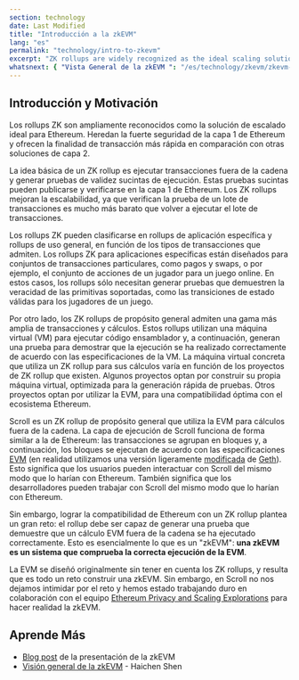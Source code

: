 ```yaml
---
section: technology
date: Last Modified
title: "Introducción a la zkEVM"
lang: "es"
permalink: "technology/intro-to-zkevm"
excerpt: "ZK rollups are widely recognized as the ideal scaling solution for Ethereum."
whatsnext: { "Vista General de la zkEVM ": "/es/technology/zkevm/zkevm-overview" }
---
```


## Introducción y Motivación

Los rollups ZK son ampliamente reconocidos como la solución de escalado ideal para Ethereum. Heredan la fuerte seguridad de la capa 1 de Ethereum y ofrecen la finalidad de transacción más rápida en comparación con otras soluciones de capa 2.

La idea básica de un ZK rollup es ejecutar transacciones fuera de la cadena y generar pruebas de validez sucintas de ejecución. Estas pruebas sucintas pueden publicarse y verificarse en la capa 1 de Ethereum. Los ZK rollups mejoran la escalabilidad, ya que verifican la prueba de un lote de transacciones es mucho más barato que volver a ejecutar el lote de transacciones.

Los rollups ZK pueden clasificarse en rollups de aplicación específica y rollups de uso general, en función de los tipos de transacciones que admiten. Los rollups ZK para aplicaciones específicas están diseñados para conjuntos de transacciones particulares, como pagos y swaps, o por ejemplo, el conjunto de acciones de un jugador para un juego online. En estos casos, los rollups sólo necesitan generar pruebas que demuestren la veracidad de las primitivas soportadas, como las transiciones de estado válidas para los jugadores de un juego.

Por otro lado, los ZK rollups de propósito general admiten una gama más amplia de transacciones y cálculos. Estos rollups utilizan una máquina virtual (VM) para ejecutar código ensamblador y, a continuación, generan una prueba para demostrar que la ejecución se ha realizado correctamente de acuerdo con las especificaciones de la VM. La máquina virtual concreta que utiliza un ZK rollup para sus cálculos varía en función de los proyectos de ZK rollup que existen. Algunos proyectos optan por construir su propia máquina virtual, optimizada para la generación rápida de pruebas. Otros proyectos optan por utilizar la EVM, para una compatibilidad óptima con el ecosistema Ethereum.

Scroll es un ZK rollup de propósito general que utiliza la EVM para cálculos fuera de la cadena. La capa de ejecución de Scroll funciona de forma similar a la de Ethereum: las transacciones se agrupan en bloques y, a continuación, los bloques se ejecutan de acuerdo con las especificaciones [EVM](https://ethereum.org/en/developers/docs/evm/) (en realidad utilizamos una versión ligeramente [modificada](https://github.com/scroll-tech/go-ethereum) de [Geth](https://geth.ethereum.org/)). Esto significa que los usuarios pueden interactuar con Scroll del mismo modo que lo harían con Ethereum. También significa que los desarrolladores pueden trabajar con Scroll del mismo modo que lo harían con Ethereum.

Sin embargo, lograr la compatibilidad de Ethereum con un ZK rollup plantea un gran reto: el rollup debe ser capaz de generar una prueba que demuestre que un cálculo EVM fuera de la cadena se ha ejecutado correctamente. Esto es esencialmente lo que es un "zkEVM": **una zkEVM es un sistema que comprueba la correcta ejecución de la EVM**.

La EVM se diseñó originalmente sin tener en cuenta los ZK rollups, y resulta que es todo un reto construir una zkEVM. Sin embargo, en Scroll no nos dejamos intimidar por el reto y hemos estado trabajando duro en colaboración con el equipo [Ethereum Privacy and Scaling Explorations](https://appliedzkp.org/) para hacer realidad la zkEVM.

## Aprende Más

- [Blog post](https://scroll.io/blog/zkEVM) de la presentación de la zkEVM
- [Visión general de la zkEVM](https://youtu.be/NHwd-gJ8xg4) - Haichen Shen
